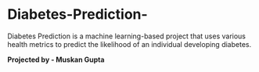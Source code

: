 # Diabetes-Prediction-
 Diabetes Prediction is a machine learning-based project that uses various health metrics to predict the likelihood of an individual developing diabetes.


 **Projected by - Muskan Gupta**
